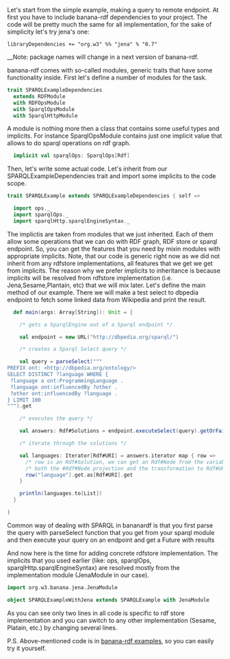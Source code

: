 Let's start from the simple example, making a query to remote endpoint. At first you have to include banana-rdf dependencies to your project. The code will be pretty much the same for all implementation, for the sake of simplicity let's try jena's one:
```
libraryDependencies += "org.w3" %% "jena" % "0.7"
```
__Note: package names will change in a next version of banana-rdf.

banana-rdf comes with so-called modules, generic traits that have some functionality inside.
First let's define a number of modules for the task. 

```scala
trait SPARQLExampleDependencies
  extends RDFModule
  with RDFOpsModule
  with SparqlOpsModule
  with SparqlHttpModule
```
A module is nothing more then a class that contains some useful types and implicits. For instance SparqlOpsModule contains just one implicit value that allows to do sparql operations on rdf graph.
```scala
  implicit val sparqlOps: SparqlOps[Rdf]
```

Then, let's write some actual code. Let's inherit from our SPARQLExampleDependencies trait and import some implicits to the code scope.

```scala
trait SPARQLExample extends SPARQLExampleDependencies { self =>

  import ops._
  import sparqlOps._
  import sparqlHttp.sparqlEngineSyntax._
```
The implictis are taken from modules that we just inherited. Each of them allow some operations that we can do with RDF graph, RDF store or sparql endpoint. So, you can get the features that you need by mixin modules with appropriate implicits. 
Note, that our code is generic right now as we did not inherit from any rdfstore implementations, all features that we get we get from implicits. The reason why we prefer implicits to inheritance is because implicits will be resolved from rdfstore implementation (i.e. Jena,Sesame,Plantain, etc) that we will mix later.
Let's define the main method of our example. There we will make a test select to dbpedia endpoint to fetch some linked data from Wikipedia and print the result.
```scala
  def main(args: Array[String]): Unit = {

    /* gets a SparqlEngine out of a Sparql endpoint */

    val endpoint = new URL("http://dbpedia.org/sparql/")

    /* creates a Sparql Select query */

    val query = parseSelect("""
PREFIX ont: <http://dbpedia.org/ontology/>
SELECT DISTINCT ?language WHERE {
 ?language a ont:ProgrammingLanguage .
 ?language ont:influencedBy ?other .
 ?other ont:influencedBy ?language .
} LIMIT 100
""").get

    /* executes the query */

    val answers: Rdf#Solutions = endpoint.executeSelect(query).getOrFail()

    /* iterate through the solutions */

    val languages: Iterator[Rdf#URI] = answers.iterator map { row =>
      /* row is an Rdf#Solution, we can get an Rdf#Node from the variable name */
      /* both the #Rdf#Node projection and the transformation to Rdf#URI can fail in the Try type, hense the flatMap */
      row("language").get.as[Rdf#URI].get
    }

    println(languages.to[List])
  }

}
```
Common way of dealing with SPARQL in bananardf is that you first parse the query with parseSelect function that you get from your sparql module and then execute your query on an endpoint and get a Future with results

And now here is the time for adding concrete rdfstore implementation. The implicits that you used earlier (like: ops, sparqlOps,  sparqlHttp.sparqlEngineSyntax) are resolved mostly from the implementation module (JenaModule in our case).


```scala
import org.w3.banana.jena.JenaModule

object SPARQLExampleWithJena extends SPARQLExample with JenaModule
```
As you can see only two lines in all code is specific to rdf store implementation and you can switch to any other implementation (Sesame, Platain, etc.) by changing several lines. 

P.S. Above-mentioned code is in [banana-rdf examples](https://github.com/w3c/banana-rdf/tree/master/examples/src/main/scala/org/w3/banana/examples), so you can easily try it yourself.